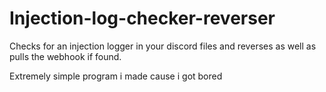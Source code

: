 # Injection-log-checker-reverser
Checks for an injection logger in your discord files and reverses as well as pulls the webhook if found.

Extremely simple program i made cause i got bored

